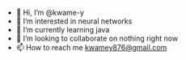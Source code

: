- 👋 Hi, I’m @kwame-y
- 👀 I’m interested in neural networks
- 🌱 I’m currently learning java
- 💞️ I’m looking to collaborate on nothing right now
- 📫 How to reach me kwamey876@gmail.com

<!---
kwame-y/kwame-y is a ✨ special ✨ repository because its `README.md` (this file) appears on your GitHub profile.
You can click the Preview link to take a look at your changes.
--->
